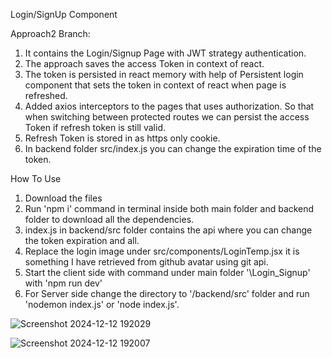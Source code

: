 Login/SignUp Component

Approach2 Branch:

1) It contains the Login/Signup Page with JWT strategy authentication.
2) The approach saves the access Token in context of react.
3) The token is persisted in react memory with help of Persistent login component that sets the token in context of react when page is refreshed.
4) Added axios interceptors to the pages that uses authorization. So that when switching between protected routes we can persist the access Token if refresh token is still valid.
5) Refresh Token is stored in as https only cookie.
6) In backend folder src/index.js you can change the expiration time of the token.


How To Use

1) Download the files
2) Run 'npm i' command in terminal inside both main folder and backend folder to download all the dependencies.
3) index.js in backend/src folder contains the api where you can change the token expiration and all.
4) Replace the login image under src/components/LoginTemp.jsx it is something I have retrieved from github avatar using git api.
5) Start the client side with command under main folder '\Login_Signup' with 'npm run dev'
6) For Server side change the directory to '/backend/src' folder and run 'nodemon index.js' or 'node index.js'.


![Screenshot 2024-12-12 192029](https://github.com/user-attachments/assets/91213a73-4d95-4fbe-8206-6b613ead08f0)

![Screenshot 2024-12-12 192007](https://github.com/user-attachments/assets/1c6fedf5-d3de-4c10-ad46-899c71dcf347)
